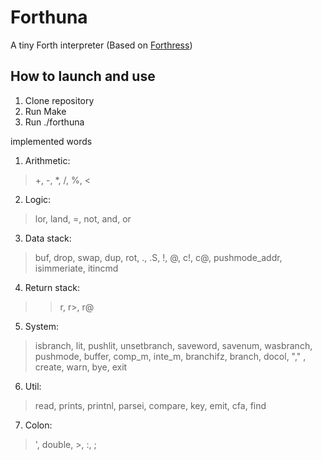 # Forthuna
A tiny Forth interpreter (Based on [Forthress](https://github.com/sayon/forthress))

## How to launch and use
1. Clone repository
1. Run Make
1. Run ./forthuna

implemented words
1. Arithmetic:
> +, -, *, /, %, <
2. Logic:
> lor, land, =, not, and, or
3. Data stack:
> buf, drop, swap, dup, rot, ., .S, !, @, c!, c@, pushmode_addr, isimmeriate, itincmd
4. Return stack:
> >r, r>, r@
5. System:
> isbranch, lit, pushlit, unsetbranch, saveword, savenum, wasbranch, pushmode, buffer, comp_m, inte_m, branchifz, branch, docol, "," , create, warn, bye, exit
6. Util:
> read, prints, printnl, parsei, compare, key, emit, cfa, find
7. Colon:
> ', double, >, :, ;
